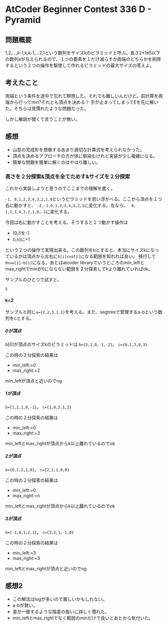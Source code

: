 # AtCoder Beginner Contest 336 D - Pyramid
## 問題概要
1,2,...,k-1,k,k-1,...2,1という数列をサイズkのピラミッドと呼ぶ。長さ2*1e5以下の数列aが与えられるので、１つの要素を１だけ減らすか両端のどちらかを削除するという２つの操作を駆使して作れるピラミッドの最大サイズの答えよ。

## 考えたこと
両端という条件を途中で忘れて瞑想した。それでも難しいんだけど。前計算を両端から行ってmin?それとも頂点を決める？
手が止まってしまってEを先に解いた。そちらは見慣れたような問題だった。

しかし解説が賢くて言うことが無い。

## 感想
+ 山型の完成形を想像するあまり適切な計算式を考えられなかった。
+ 頂点を決めるアプローチの方が体に馴染むけれど実装が少し複雑になる。
+ 簡単な問題を簡単に解くのはやはり難しい。

### 高さを２分探索&頂点を全てためす&サイズを２分探索

これから実装しようと思うのでここまでの理解を書く。

`-1, 0,1,2,3,4,3,2,1,0`というピラミッドを思い浮かべる。ここから頂点を１つ右に動かすと、
`-2,-1,0,1,2,3,4,3,2,1`に変化する。左なら、
` 0, 1,2,3,4,3,2,1,0,-1`に変化する。

今回は右に動かすことを考える。そうすると１つ動かす操作は
+ (0,i)を-1
+ (i,n)に+1

という２つの操作で実現出来る。この数列をbとすると、本当にサイズkになっているかは頂点から左右に`b[i]<=a[i]`になる範囲を知れれば良い。
移行して`0<=a[i]-b[i]`になる。あとはatcoder libraryでいうところのmin_leftとmax_rightでminが0にならない範囲を２分探索してkより離れていればok。

サンプルのひとつで試すと、
```
5

```

#### k=2
サンプルと同じ`a={2,2,3,1,1}`を考える。また、segtreeで管理するa-bという数列をcとする。
##### 0が頂点
b[0]が頂点のサイズkのピラミッドは
`b={2,1,0,-1,-2}`。
`c={0,1,3,0,3}`

この時の２分探索の結果は
+ min_left:=0
+ max_right:=2

min_leftが頂点と近いのでng

##### 1が頂点
`b={1,2,1,0,-1}`。
`c={1,0,2,1,2}`

この時の２分探索の結果は
+ min_left:=0
+ max_right:=3

min_leftとmax_rightが頂点からk以上離れているのでok

##### 2が頂点
`b={0,1,2,1,0}`。
`c={2,1,1,0,0}`

この時の２分探索の結果は
+ min_left:=0
+ max_right:=n

min_leftとmax_rightが頂点からk以上離れているのでok

##### 3が頂点
`b={-1,0,1,2,1}`。
`c={3,2,1,-1,0}`

この時の２分探索の結果は
+ min_left:=3
+ max_right:=3

min_leftとmax_rightが頂点と近いのでng

## 感想2
+ この解法はlogが多いので厳しいかもしれない。
+ a-bが賢い。
+ 差が一致するような階差の扱いに詳しく慣れた。
+ min_leftとmax_rightでなく範囲のminだけで良いとあとから気付いた。
